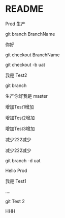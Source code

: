 # README

Prod 生产

git branch BranchName

你好

git checkout BranchName



git checkout -b uat

我是 Test2

git branch

生产你好我是 master

增加Test1增加

增加Test2增加

增加Test3增加

减少222减少

减少222减少

git branch -d uat

Hello Prod

我是 Test1

....

git Test 2

HHH